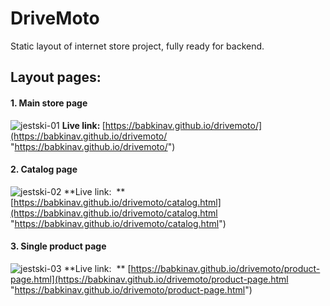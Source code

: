 # DriveMoto

Static layout of internet store project, fully ready for backend.

## Layout pages:

#### 1. Main store page
![jestski-01](https://user-images.githubusercontent.com/47148325/112822946-478cce80-9091-11eb-8af8-6466c4c4e158.png)
**Live link:&nbsp;**[https://babkinav.github.io/drivemoto/](https://babkinav.github.io/drivemoto/ "https://babkinav.github.io/drivemoto/")

#### 2. Catalog page
![jestski-02](https://user-images.githubusercontent.com/47148325/112823440-f3361e80-9091-11eb-9ab8-5193cf9d98fd.png)
**Live link:&nbsp;  ** [https://babkinav.github.io/drivemoto/catalog.html](https://babkinav.github.io/drivemoto/catalog.html "https://babkinav.github.io/drivemoto/catalog.html")

#### 3. Single product page
![jestski-03](https://user-images.githubusercontent.com/47148325/112823775-5fb11d80-9092-11eb-9f8a-c7fc5f0a250a.png)
**Live link:&nbsp;  ** [https://babkinav.github.io/drivemoto/product-page.html](https://babkinav.github.io/drivemoto/product-page.html "https://babkinav.github.io/drivemoto/product-page.html")